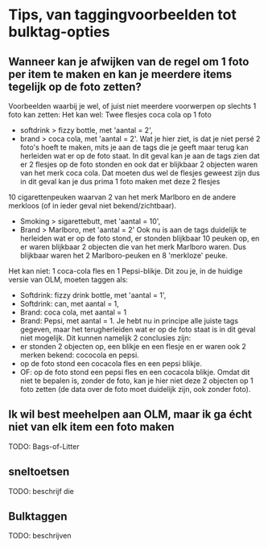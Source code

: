 # Tips, van taggingvoorbeelden tot bulktag-opties

## Wanneer kan je afwijken van de regel om 1 foto per item te maken en kan je meerdere items tegelijk op de foto zetten?
Voorbeelden waarbij je wel, of juist niet meerdere voorwerpen op slechts 1 foto kan zetten:
Het kan wel:
Twee flesjes coca cola op 1 foto 
- softdrink > fizzy bottle, met 'aantal = 2',
- brand > coca cola, met 'aantal = 2'.
Wat je hier ziet, is dat je niet persé 2 foto's hoeft te maken, mits je aan de tags die je geeft maar terug kan herleiden wat er op de foto staat.
In dit geval kan je aan de tags zien dat er 2 flesjes op de foto stonden en ook dat er blijkbaar 2 objecten waren van het merk coca cola. Dat moeten dus wel de flesjes geweest zijn dus in dit geval kan je dus prima 1 foto maken met deze 2 flesjes

10 cigarettenpeuken waarvan 2 van het merk Marlboro en de andere merkloos (of in ieder geval niet bekend/zichtbaar).
- Smoking > sigarettebutt, met 'aantal = 10',
- Brand > Marlboro, met 'aantal = 2'
Ook nu is aan de tags duidelijk te herleiden wat er op de foto stond, er stonden blijkbaar 10 peuken op, en er waren blijkbaar 2 objecten die van het merk Marlboro waren. Dus blijkbaar waren het 2 Marlboro-peuken en 8 'merkloze' peuke.

Het kan niet:
1 coca-cola fles en 1 Pepsi-blikje.
Dit zou je, in de huidige versie van OLM, moeten taggen als:
- Softdrink: fizzy drink bottle, met 'aantal = 1',
- Softdrink: can, met aantal = 1,
- Brand: coca cola, met aantal = 1
- Brand: Pepsi, met aantal = 1.
Je hebt nu in principe alle juiste tags gegeven, maar het terugherleiden wat er op de foto staat is in dit geval niet mogelijk. Dit kunnen namelijk 2 conclusies zijn:
- er stonden 2 objecten op, een blikje en een flesje en er waren ook 2 merken bekend: cococola en pepsi.
- op de foto stond een cocacola fles en een pepsi blikje.
- OF: op de foto stond een pepsi fles en een cocacola blikje.
Omdat dit niet te bepalen is, zonder de foto, kan je hier niet deze 2 objecten op 1 foto zetten (de data over de foto moet duidelijk zijn, ook zonder foto).

## Ik wil best meehelpen aan OLM, maar ik ga écht niet van elk item een foto maken
TODO: Bags-of-Litter

## sneltoetsen
TODO: beschrijf die

## Bulktaggen
TODO: beschrijven

